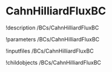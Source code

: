 <!-- MOOSE Documentation Stub: Remove this when content is added. -->

# CahnHilliardFluxBC
!description /BCs/CahnHilliardFluxBC

!parameters /BCs/CahnHilliardFluxBC

!inputfiles /BCs/CahnHilliardFluxBC

!childobjects /BCs/CahnHilliardFluxBC
